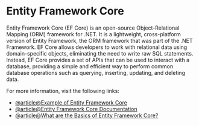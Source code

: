 # Entity Framework Core

Entity Framework Core (EF Core) is an open-source Object-Relational Mapping (ORM) framework for .NET. It is a lightweight, cross-platform version of Entity Framework, the ORM framework that was part of the .NET Framework. EF Core allows developers to work with relational data using domain-specific objects, eliminating the need to write raw SQL statements. Instead, EF Core provides a set of APIs that can be used to interact with a database, providing a simple and efficient way to perform common database operations such as querying, inserting, updating, and deleting data.

For more information, visit the following links:

- [@article@Example of Entity Framework Core](https://learn.microsoft.com/en-us/ef/core/)
- [@article@Entity Framework Core Documentation](https://learn.microsoft.com/en-us/ef/)
- [@article@What are the Basics of Entity Framework Core?](https://www.jetbrains.com/dotnet/guide/tutorials/basics/entity-framework-core/)
